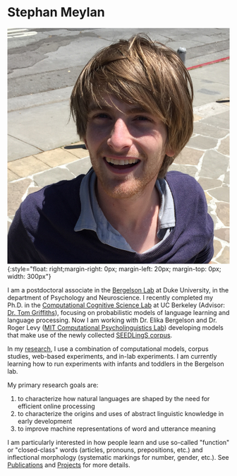 # Stephan Meylan

![portrait](images/portrait.jpg){:style="float: right;margin-right: 0px; margin-left: 20px; margin-top: 0px; width: 300px"}

I am a postdoctoral associate in the [Bergelson Lab](http://bergelsonlab.com) at Duke University, in the department of Psychology and Neuroscience.
I recently completed my Ph.D. in the [Computational Cognitive Science Lab](http://cocosci.berkeley.edu) at UC Berkeley (Advisor: [Dr. Tom Griffiths](https://psych.princeton.edu/person/tom-griffiths)), focusing on probabilistic models of language learning and language processing.
Now I am working with Dr. Elika Bergelson and Dr. Roger Levy ([MIT 
Computational Psycholinguistics Lab](http://cpl.mit.edu)) developing models that make use of the newly collected [SEEDLingS corpus](http://bergelsonlab.com/seedlings/index.html).

In my [research](/projects), I use a combination of computational models, corpus studies, web-based experiments, and in-lab experiments. 
I am currently learning how to run experiments with infants and toddlers in the Bergelson lab. 

My primary research goals are:

 1. to characterize how natural languages are shaped by the need for efficient online processing
 2. to characterize the origins and uses of abstract linguistic knowledge in early development
 3. to improve machine representations of word and utterance meaning 

I am particularly interested in how people learn and use so-called "function" or "closed-class" words (articles, pronouns, prepositions, etc.) and inflectional morphology (systematic markings for number, gender, etc.).
See [Publications](/publications) and [Projects](/projects) for more details.